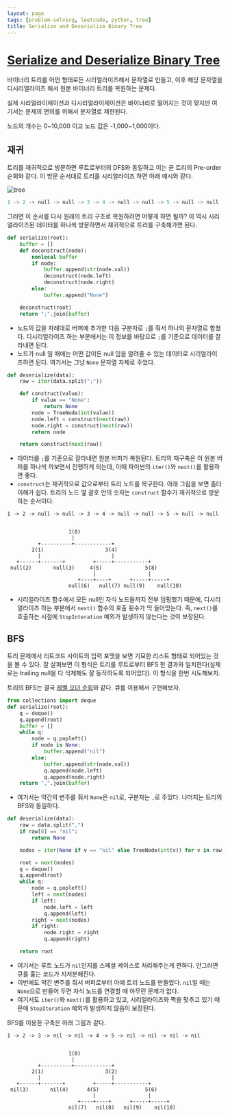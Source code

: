 ```yaml
---
layout: page
tags: [problem-solving, leetcode, python, tree]
title: Serialize and Deserialize Binary Tree
---
```


# [Serialize and Deserialize Binary Tree](https://leetcode.com/problems/serialize-and-deserialize-binary-tree/)

 바이너리 트리를 어떤 형태로든 시리얼라이즈해서 문자열로 만들고, 이후
 해당 문자열을 디시리얼라이즈 해서 원본 바이너리 트리를 복원하는
 문제다.

 실제 시리얼라이제이션과 디시리얼라이제이션은 바이너리로 떨어지는 것이
 맞지만 여기서는 문제의 편의를 위해서 문자열로 제한된다.

 노드의 개수는 0~10,000 이고 노드 값은 -1,000~1,000이다.

## 재귀

 트리를 재귀적으로 방문하면 루트로부터의 DFS와 동일하고 이는 곧 트리의
 Pre-order 순회와 같다. 이 방문 순서대로 트리를 시리얼라이즈 하면 아래
 예시와 같다.

![tree](https://assets.leetcode.com/uploads/2020/09/15/serdeser.jpg)

```python
1 -> 2 -> null -> null -> 3 -> 4 -> null -> null -> 5 -> null -> null
```

 그러면 이 순서를 다시 원래의 트리 구조로 복원하려면 어떻게 하면 될까?
 이 역시 시리얼라이즈된 데이터를 하나씩 방문하면서 재귀적으로 트리를
 구축해가면 된다.

```python
def serialize(root):
    buffer = []
    def deconstruct(node):
        nonlocal buffer
        if node:
            buffer.append(str(node.val))
            deconstruct(node.left)
            deconstruct(node.right)
        else:
            buffer.append("None")

    deconstruct(root)
    return ";".join(buffer)
```

 - 노드의 값을 차례대로 버퍼에 추가한 다음 구분자로 `;`를 줘서 하나의
   문자열로 합쳤다. 디시리얼라이즈 하는 부분에서는 이 정보를 바탕으로
   `;`를 기준으로 데이터를 잘라내면 된다.
 - 노드가 null 일 때에는 어떤 값이든 null 임을 알려줄 수 있는 데이터로
   시리얼라이즈하면 된다. 여기서는 그냥 `None` 문자열 자체로 주었다.

```python
def deserialize(data):
    raw = iter(data.split(";"))

    def construct(value):
        if value == "None":
            return None
        node = TreeNode(int(value))
        node.left = construct(next(raw))
        node.right = construct(next(raw))
        return node

    return construct(next(raw))
```

 - 데이터를 `;`를 기준으로 잘라내면 원본 버퍼가 복원된다. 트리의
   재구축은 이 원본 버퍼를 하나씩 까보면서 진행하게 되는데, 이때
   파이썬의 `iter()`와 `next()`를 활용하면 좋다.
 - `construct`는 재귀적으로 값으로부터 트리 노드를 복구한다. 아래
   그림을 보면 좀더 이해가 쉽다. 트리의 노드 옆 괄호 안의 숫자는
   `construct` 함수가 재귀적으로 방문하는 순서이다.

```
1 -> 2 -> null -> null -> 3 -> 4 -> null -> null -> 5 -> null -> null


                    1(0)
                     |
          +----------+------------+
        2(1)                    3(4)
          |                       |
   +------+-------+         +-----+-----------+
 null(2)       null(3)     4(5)              5(8)
                            |                 |
                       +----+----+      +-----+-----+
                    null(6)   null(7) null(9)    null(10)
```

 - 시리얼라이즈 함수에서 모든 null인 자식 노드들까지 전부 덤핑했기
   때문에, 디시리얼라이즈 하는 부분에서 `next()` 함수의 호출 횟수가 딱
   들어맞는다. 즉, `next()`를 호출하는 시점에 `StopInteration` 예외가
   발생하지 않는다는 것이 보장된다.

## BFS

 트리 문제에서 리트코드 사이트의 입력 포맷을 보면 기묘한 리스트 형태로
 되어있는 것을 볼 수 있다. 잘 살펴보면 이 형식은 트리를 루트로부터 BFS
 한 결과와 일치한다(실제로는 trailing null을 다 삭제해도 잘 동작하도록
 되어있다). 이 형식을 한번 시도해보자.

 트리의 BFS는 결국 [레벨 오더
 순회](../binary-tree-level-order-traversal)와 같다. 큐를 이용해서
 구현해보자.

```python
from collections import deque
def serialize(root):
    q = deque()
    q.append(root)
    buffer = []
    while q:
        node = q.popleft()
        if node is None:
            buffer.append("nil")
        else:
            buffer.append(str(node.val))
            q.append(node.left)
            q.append(node.right)
    return ",".join(buffer)
```

 - 여기서는 약간의 변주를 줘서 `None`은 `nil`로, 구분자는 `,`로
   주었다. 나머지는 트리의 BFS와 동일하다.

```python
def deserialize(data):
    raw = data.split(",")
    if raw[0] == "nil":
        return None

    nodes = iter(None if v == "nil" else TreeNode(int(v)) for v in raw)

    root = next(nodes)
    q = deque()
    q.append(root)
    while q:
        node = q.popleft()
        left = next(nodes)
        if left:
            node.left = left
            q.append(left)
        right = next(nodes)
        if right:
            node.right = right
            q.append(right)

    return root
```

 - 여기서는 루트 노드가 `nil`인지를 스페셜 케이스로 처리해주는게
   편하다. 안그러면 큐를 훑는 코드가 지저분해진다.
 - 이번에도 약간 변주를 줘서 버퍼로부터 아예 트리 노드를
   만들었다. `nil`일 때는 `None`으로 만들어 두면 자식 노드를 연결할 때
   아무런 문제가 없다.
 - 여기서도 `iter()`와 `next()`를 활용하고 있고, 시리얼라이즈와 짝을
   맞추고 있기 때문에 `StopIteration` 예외가 발생하지 않음이 보장된다.

 BFS를 이용한 구축은 아래 그림과 같다.

```
1 -> 2 -> 3 -> nil -> nil -> 4 -> 5 -> nil -> nil -> nil -> nil


                    1(0)
                     |
          +----------+------------+
        2(1)                    3(2)
          |                       |
   +------+-------+         +-----+-----------+
 nil(3)       nil(4)      4(5)               5(6)
                            |                 |
                       +----+----+      +-----+-----+
                    nil(7)   nil(8)   nil(9)    nil(10)
```

